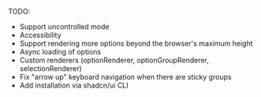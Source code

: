 TODO:

- Support uncontrolled mode
- Accessibility
- Support rendering more options beyond the browser's maximum height
- Async loading of options
- Custom renderers (optionRenderer, optionGroupRenderer, selectionRenderer)
- Fix "arrow up" keyboard navigation when there are sticky groups
- Add installation via shadcn/ui CLI
